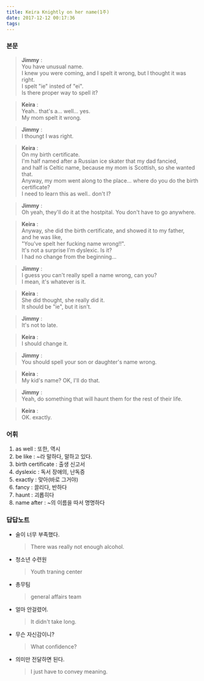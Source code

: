 ```yaml
---
title: Keira Knightly on her name(1주)
date: 2017-12-12 00:17:36
tags:
---
```


### 본문
> **Jimmy** :  
You have unusual name.  
I knew you were coming, and I spelt it wrong, but I thought it was right.  
I spelt "ie" insted of "ei".  
Is there proper way to spell it?  

> **Keira** :  
Yeah.. that's a... well... yes.  
My mom spelt it wrong.  

> **Jimmy** :  
 I thoungt I was right.  

> **Keira** :  
On my birth certificate.  
I'm half named after a Russian ice skater that my dad fancied,  
and half is Celtic name, because my mom is Scottish, so she wanted that.  
Anyway, my mom went along to the place... where do you do the birth certificate?  
I need to learn this as well.. don't I?  

> **Jimmy** :  
Oh yeah, they'll do it at the hostpital. You don't have to go anywhere.  

> **Keira** :  
Anyway, she did the birth certificate, and showed it to my father,  
and he was like,  
"You've spelt her fucking name wrong!!".  
It's not a surprise I'm dyslexic. Is it?  
I had no change from the beginning...  

> **Jimmy** :  
I guess you can't really spell a name wrong, can you?  
I mean, it's whatever is it.

> **Keira** :  
She did thought, she really did it.  
It should be "ie", but it isn't.  

> **Jimmy** :  
It's not to late.

> **Keira** :  
I should change it.

> **Jimmy** :  
You should spell your son or daughter's name wrong.

> **Keira** :  
My kid's name? OK, I'll do that.

> **Jimmy** :  
Yeah, do something that will haunt them for the rest of their life.

> **Keira** :  
OK. exactly.

### 어휘
1. as well : 또한, 역시
2. be like : ~라 말하다, 말하고 있다.
3. birth certificate : 출생 신고서
4. dyslexic : 독서 장애의, 난독증
5. exactly : 맞아(바로 그거야)
6. fancy : 끌리다, 반하다
7. haunt : 괴롭히다
8. name after : ~의 이름을 따서 명명하다

### 답답노트
- 술이 너무 부족했다.
    > There was really not enough alcohol.
- 청소년 수련원
    > Youth traning center
- 총무팀
    > general affairs team
- 얼마 안걸렸어.
    > It didn't take long.
- 무슨 자신감이니?
    > What confidence?
- 의미만 전달하면 된다.
    > I just have to convey meaning.